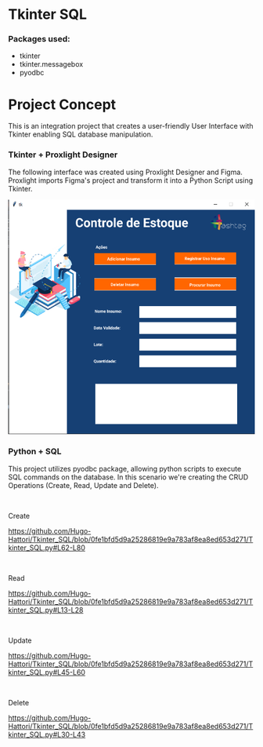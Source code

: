 # Tkinter SQL


### Packages used:
+ tkinter
+ tkinter.messagebox
+ pyodbc

# Project Concept
<p>This is an integration project that creates a user-friendly User Interface with Tkinter
enabling SQL database manipulation.</p>

### Tkinter + Proxlight Designer
<p>The following interface was created using Proxlight Designer and Figma. Proxlight imports Figma's
project and transform it into a Python Script using Tkinter.</p>

![img.png](img.png)

### Python + SQL
<p>This project utilizes pyodbc package, allowing python scripts to execute SQL commands on the database.
In this scenario we're creating the CRUD Operations (Create, Read, Update and Delete).</p>

<br>

<p>Create</p>

https://github.com/Hugo-Hattori/Tkinter_SQL/blob/0fe1bfd5d9a25286819e9a783af8ea8ed653d271/Tkinter_SQL.py#L62-L80

<br>

<p>Read</p>

https://github.com/Hugo-Hattori/Tkinter_SQL/blob/0fe1bfd5d9a25286819e9a783af8ea8ed653d271/Tkinter_SQL.py#L13-L28

<br>

<p>Update</p>

https://github.com/Hugo-Hattori/Tkinter_SQL/blob/0fe1bfd5d9a25286819e9a783af8ea8ed653d271/Tkinter_SQL.py#L45-L60

<br>

<p>Delete</p>

https://github.com/Hugo-Hattori/Tkinter_SQL/blob/0fe1bfd5d9a25286819e9a783af8ea8ed653d271/Tkinter_SQL.py#L30-L43
